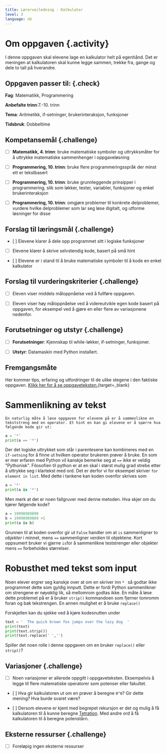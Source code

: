 ```yaml
---
title: Lærerveiledning - Kalkulator
level: 3
language: nb
---
```



# Om oppgaven {.activity}

I denne oppgaven skal elevene lage en kalkulator helt på egenhånd. Det er meningen
at kalkulatoren skal kunne legge sammen, trekke fra, gange og dele to tall på hverandre.


## Oppgaven passer til: {.check}

 __Fag__: Matematikk, Programmering 

 __Anbefalte trinn__:7.-10. trinn

 __Tema__: Aritmetikk, if-setninger, brukerinteraksjon, funksjoner

 __Tidsbruk__: Dobbeltime


## Kompetansemål {.challenge}

 - [ ] __Matematikk, 4. trinn__: bruke matematiske symboler og uttrykksmåter for å uttrykke matematiske sammenhenger i oppgaveløsning

 - [ ] __Programmering, 10. trinn__: bruke flere programmeringsspråk der minst ett er tekstbasert

 - [ ] __Programmering, 10. trinn__: bruke grunnleggende prinsipper i programmering, slik som løkker, tester, variabler, funksjoner og enkel brukerinteraksjon

 - [ ] __Programmering, 10. trinn__: omgjøre problemer til konkrete delproblemer, vurdere hvilke delproblemer som lar seg løse digitalt, og utforme løsninger for disse


## Forslag til læringsmål {.challenge}

 - [ ] Elevene klarer å dele opp programmet sitt i logiske funksjoner

 - [ ] Elevene klarer å skrive selvstendig kode, basert på små hint

 - [ ] Elevene er i stand til å bruke matematiske symboler til å kode en enkel kalkulator


## Forslag til vurderingskriterier {.challenge}

- [ ] Eleven viser middels måloppnåelse ved å fullføre oppgaven.

- [ ] Eleven viser høy måloppnåelse ved å videreutvikle egen kode basert på oppgaven, for eksempel ved å gjøre en eller flere av variasjonene nedenfor.

 
## Forutsetninger og utstyr {.challenge}

 - [ ]  __Forutsetninger__: Kjennskap til while-løkker, if-setninger, funksjoner. 

 - [ ]  __Utstyr__: Datamaskin med Python installert.


## Fremgangsmåte

 Her kommer tips, erfaring og utfordringer til de ulike stegene i den faktiske oppgaven. [Klikk her for å se oppgaveteksten.](../kalkulator/kalkulator.html){target=_blank}

# Sammenlikning av tekst
    En naturlig måte å løse oppgaven for elevene på er å sammenlikne en tekststreng med en operator. Et hint en kan gi elevene er å spørre hva følgende kode gir ut:

```python
a = '*'
print(a == '*')
```

Der det logiske uttrykket som står i parentesene kan kombineres med en `if-setning` for å finne ut hvilken operator brukeren prøver å bruke. En som er mer erfaren med Python vil kanskje bemerke seg at `==` ikke er veldig "Pythonisk". Filosofien til python er at en skal i størst mulig grad strebe etter å uttrykke seg i klartekst med ord. Det er derfor vi for eksempel skriver `for element in list`. Med dette i tankene kan koden ovenfor skrives som


```python
a = '*'
print(a is '*')
```

Men merk at det er noen fallgruver med denne metoden. Hva skjer om du kjører følgende kode?

```python
a = 19998989890
b = 19998989889 +1
print(a is b)
```

Grunnen til at koden ovenfor gir ut `False` handler om at `is` sammenligner to *objekter* i minnet, mens `==` sammenligner *verdien* til objektene. Kort oppsumert bruker vi gjerne `is`for å sammenlikne teststrenger eller objekter  mens `==` forbeholdes størrelser. 

# Robusthet med tekst som input

Noen elever ergrer seg kanskje over at om en skriver inn `* ` så godtar ikke programmet dette som gyldig innputt. Dette er fordi Python sammenlikner om strengene er *nøyaktig* lik, så mellomrom godtas ikke. En måte å løse dette problemet på er å bruker `strip()` kommandoen som fjerner tomromm foran og bak tekstrengen. En annen mulighet er å bruke `replace()`

Forskjellen kan du sjekke ved å kjøre kodesnutten under

```python
text = '  The quick brown fox jumps over the lazy dog  '
print(text)
print(text.strip())
print(text.replace(' ','')
```

Spiller det noen rolle i denne oppgaven om en bruker `replace()` eller `strip()`?


## Variasjoner {.challenge}

- [ ] Noen variasjoner er allerede oppgitt i oppgaveteksten. Eksempelvis å legge til flere matematiske operatorer som potenser eller fakultet. 

- [ ] Hva gir kalkulatoren ut om en prøver å beregne `0^0`? Gir dette mening? Hva burde svaret være?

- [ ] Dersom elevene er kjent med begrepet rekursjon er det og mulig å få kalkulatoren til å kunne beregne [Tetration](https://en.wikipedia.org/wiki/Tetration). Med andre ord å få kalkulatoren til å beregne potenstårn.


## Eksterne ressurser {.challenge}

- [ ] Foreløpig ingen eksterne ressurser 

